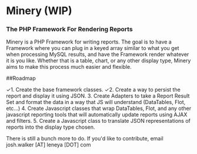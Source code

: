 # Minery (WIP)
### The PHP Framework For Rendering Reports

Minery is a PHP Framework for writing reports. The goal is to have a Framework where you can plug in a keyed array similar to what you get when processing MySQL results, and have the Framework render whatever it is you like. Whether that is a table, chart, or any other display type, Minery aims to make this process much easier and flexible. 

##Roadmap 

&#x2713;1. Create the base framework classes. 
&#x2713;2. Create a way to persist the report and display it using JSON. 
3. Create Adapters to take a Report Result Set and format the data in a way that JS will understand (DataTables, Flot, etc...)
4. Create Javascript classes that wrap DataTables, Flot, and any other javascript reporting tools that will automatically update reports using AJAX and filters.
5. Create a Javascript class to translate JSON representations of reports into the display type chosen. 


There is still a bunch more to do. If you'd like to contribute, email josh.walker [AT] leneya [DOT] com
